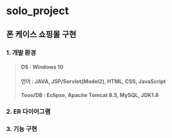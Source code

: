 # solo_project
## 폰 케이스 쇼핑몰 구현

### 1. 개발 환경
> #### OS : Windows 10
> #### 언어 : JAVA, JSP/Servlet(Model2), HTML, CSS, JavaScript
> #### Toos/DB : Eclipse, Apache Tomcat 8.5, MySQL, JDK1.8


### 2. ER 다이어그램

### 3. 기능 구현
